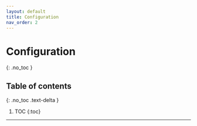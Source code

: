 ```yaml
---
layout: default
title: Configuration
nav_order: 2
---
```


# Configuration
{: .no_toc }

## Table of contents
{: .no_toc .text-delta }

1. TOC
{:toc}

---
